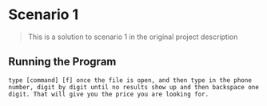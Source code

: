 # Scenario 1
> This is a solution to scenario 1 in the original project description

## Running the Program
```
type [command] [f] once the file is open, and then type in the phone number, digit by digit until no results show up and then backspace one digit. That will give you the price you are looking for.
```
